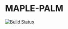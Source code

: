 # MAPLE-PALM

[![Build Status](https://travis-ci.org/MAPLE-Robot-Subgoaling/MAPLE-PALM.svg?branch=master)](https://travis-ci.org/MAPLE-Robot-Subgoaling/MAPLE-PALM)
